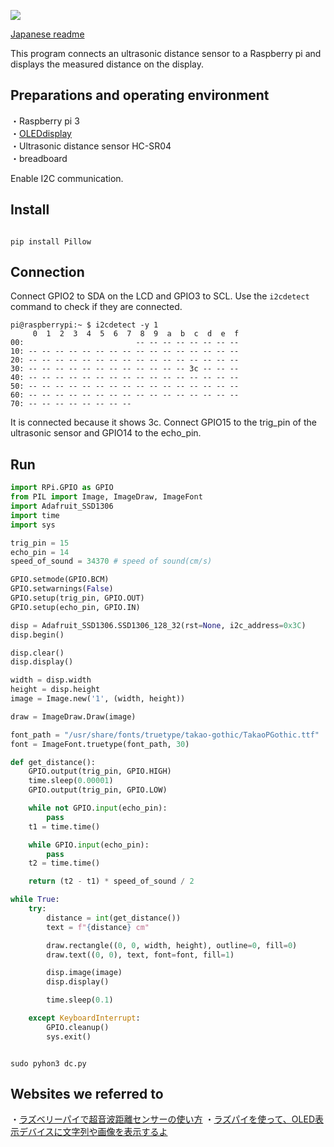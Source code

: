 ![](https://img.shields.io/github/repo-size/Nagomiji/LCD-displays-distance-measured-by-ultrasonic-sensor)

[Japanese readme](https://github.com/Nagomiji/LCD-displays-distance-measured-by-ultrasonic-sensor/blob/main/README-jp.md)

This program connects an ultrasonic distance sensor to a Raspberry pi and displays the measured distance on the display.
## Preparations and operating environment
・Raspberry pi 3<br>
・[OLEDdisplay](https://amzn.asia/d/0ixCi5Gz)<br>
・Ultrasonic distance sensor HC-SR04<br>
・breadboard

Enable I2C communication.

## Install
```

pip install Pillow

```

## Connection
Connect GPIO2 to SDA on the LCD and GPIO3 to SCL.
Use the `i2cdetect` command to check if they are connected.
```
pi@raspberrypi:~ $ i2cdetect -y 1
     0  1  2  3  4  5  6  7  8  9  a  b  c  d  e  f
00:                         -- -- -- -- -- -- -- --
10: -- -- -- -- -- -- -- -- -- -- -- -- -- -- -- --
20: -- -- -- -- -- -- -- -- -- -- -- -- -- -- -- --
30: -- -- -- -- -- -- -- -- -- -- -- -- 3c -- -- --
40: -- -- -- -- -- -- -- -- -- -- -- -- -- -- -- --
50: -- -- -- -- -- -- -- -- -- -- -- -- -- -- -- --
60: -- -- -- -- -- -- -- -- -- -- -- -- -- -- -- --
70: -- -- -- -- -- -- -- --
```
It is connected because it shows 3c.
Connect GPIO15 to the trig_pin of the ultrasonic sensor and GPIO14 to the echo_pin.

## Run
```python
import RPi.GPIO as GPIO
from PIL import Image, ImageDraw, ImageFont
import Adafruit_SSD1306
import time
import sys

trig_pin = 15
echo_pin = 14
speed_of_sound = 34370 # speed of sound(cm/s)

GPIO.setmode(GPIO.BCM)
GPIO.setwarnings(False)
GPIO.setup(trig_pin, GPIO.OUT)
GPIO.setup(echo_pin, GPIO.IN)

disp = Adafruit_SSD1306.SSD1306_128_32(rst=None, i2c_address=0x3C)
disp.begin()

disp.clear()
disp.display()

width = disp.width
height = disp.height
image = Image.new('1', (width, height))

draw = ImageDraw.Draw(image)

font_path = "/usr/share/fonts/truetype/takao-gothic/TakaoPGothic.ttf"
font = ImageFont.truetype(font_path, 30)

def get_distance():
    GPIO.output(trig_pin, GPIO.HIGH)
    time.sleep(0.00001)
    GPIO.output(trig_pin, GPIO.LOW)

    while not GPIO.input(echo_pin):
        pass
    t1 = time.time()

    while GPIO.input(echo_pin):
        pass
    t2 = time.time()

    return (t2 - t1) * speed_of_sound / 2

while True:
    try:
        distance = int(get_distance())
        text = f"{distance} cm"

        draw.rectangle((0, 0, width, height), outline=0, fill=0)
        draw.text((0, 0), text, font=font, fill=1)

        disp.image(image)
        disp.display()

        time.sleep(0.1)

    except KeyboardInterrupt:
        GPIO.cleanup()
        sys.exit()
```
```

sudo pyhon3 dc.py

```
## Websites we referred to
・[ラズベリーパイで超音波距離センサーの使い方](https://raspi-school.com/ultrasonic-sensor/)
・[ラズパイを使って、OLED表示デバイスに文字列や画像を表示するよ](https://zenn.dev/kotaproj/articles/6f08ea43cd4dda8e0d2f)
